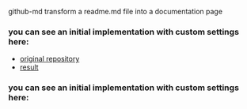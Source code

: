 github-md transform a readme.md file into a documentation page

### you can see an initial implementation with custom settings here: <br>

- [original repository](https://github.com/MatiasDandrea/mock)
- [result](https://ghdoc.com/matiasplayground/mock/home)

### you can see an initial implementation with custom settings here: <br>
